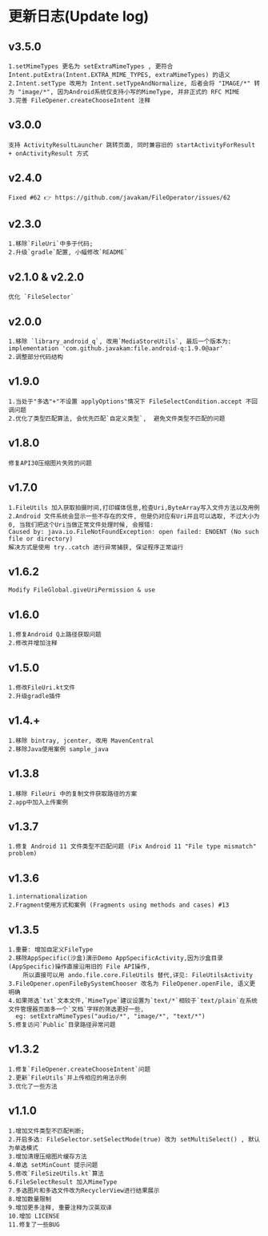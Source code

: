 # 更新日志(Update log)

## v3.5.0
```
1.setMimeTypes 更名为 setExtraMimeTypes , 更符合 Intent.putExtra(Intent.EXTRA_MIME_TYPES, extraMimeTypes) 的语义
2.Intent.setType 改用为 Intent.setTypeAndNormalize, 后者会将 "IMAGE/*" 转为 "image/*", 因为Android系统仅支持小写的MimeType, 并非正式的 RFC MIME
3.完善 FileOpener.createChooseIntent 注释
```

## v3.0.0
```
支持 ActivityResultLauncher 跳转页面, 同时兼容旧的 startActivityForResult + onActivityResult 方式
```

## v2.4.0
```
Fixed #62 👉 https://github.com/javakam/FileOperator/issues/62
```

## v2.3.0
```
1.移除`FileUri`中多于代码;
2.升级`gradle`配置, 小幅修改`README`
```

## v2.1.0 & v2.2.0
```
优化 `FileSelector`
```

## v2.0.0
```
1.移除 `library_android_q`, 改用`MediaStoreUtils`, 最后一个版本为: implementation 'com.github.javakam:file.android-q:1.9.0@aar'
2.调整部分代码结构
```

## v1.9.0
```
1.当处于"多选"+"不设置 applyOptions"情况下 FileSelectCondition.accept 不回调问题
2.优化了类型匹配算法, 会优先匹配`自定义类型`,  避免文件类型不匹配的问题
```

## v1.8.0
```
修复API30压缩图片失败的问题
```

## v1.7.0

```
1.FileUtils 加入获取拍摄时间,打印媒体信息,检查Uri,ByteArray写入文件方法以及用例
2.Android 文件系统会显示一些不存在的文件, 但是仍对应有Uri并且可以选取, 不过大小为0, 当我们把这个Uri当做正常文件处理时候, 会报错:
Caused by: java.io.FileNotFoundException: open failed: ENOENT (No such file or directory)
解决方式是使用 try..catch 进行异常捕获, 保证程序正常运行
```

## v1.6.2

```
Modify FileGlobal.giveUriPermission & use
```

## v1.6.0

```
1.修复Android Q上路径获取问题
2.修改并增加注释
```

## v1.5.0

```
1.修改FileUri.kt文件
2.升级gradle插件
```

## v1.4.+

```
1.移除 bintray, jcenter, 改用 MavenCentral
2.移除Java使用案例 sample_java
```

## v1.3.8

```
1.移除 FileUri 中的复制文件获取路径的方案
2.app中加入上传案例
```

## v1.3.7

```
1.修复 Android 11 文件类型不匹配问题 (Fix Android 11 "File type mismatch" problem)
```

## v1.3.6

```
1.internationalization
2.Fragment使用方式和案例 (Fragments using methods and cases) #13
```

## v1.3.5

```
1.重要: 增加自定义FileType
2.移除AppSpecific(沙盒)演示Demo AppSpecificActivity,因为沙盒目录(AppSpecific)操作直接沿用旧的 File API操作,
    所以直接可以用 ando.file.core.FileUtils 替代,详见: FileUtilsActivity
3.FileOpener.openFileBySystemChooser 改名为 FileOpener.openFile, 语义更明确
4.如果筛选`txt`文本文件,`MimeType`建议设置为`text/*`相较于`text/plain`在系统文件管理器页面多一个`文档`字样的筛选更好一些,
  eg: setExtraMimeTypes("audio/*", "image/*", "text/*")
5.修复访问`Public`目录路径异常问题
```

## v1.3.2

```
1.修复`FileOpener.createChooseIntent`问题
2.更新`FileUtils`并上传相应的用法示例
3.优化了一些方法
```

## v1.1.0

```
1.增加文件类型不匹配判断;
2.开启多选: FileSelector.setSelectMode(true) 改为 setMultiSelect() , 默认为单选模式
3.增加清理压缩图片缓存方法
4.单选 setMinCount 提示问题
5.修改`FileSizeUtils.kt`算法
6.FileSelectResult 加入MimeType
7.多选图片和多选文件改为RecyclerView进行结果展示
8.增加数量限制
9.增加更多注释, 重要注释为汉英双译
10.增加 LICENSE
11.修复了一些BUG
```
